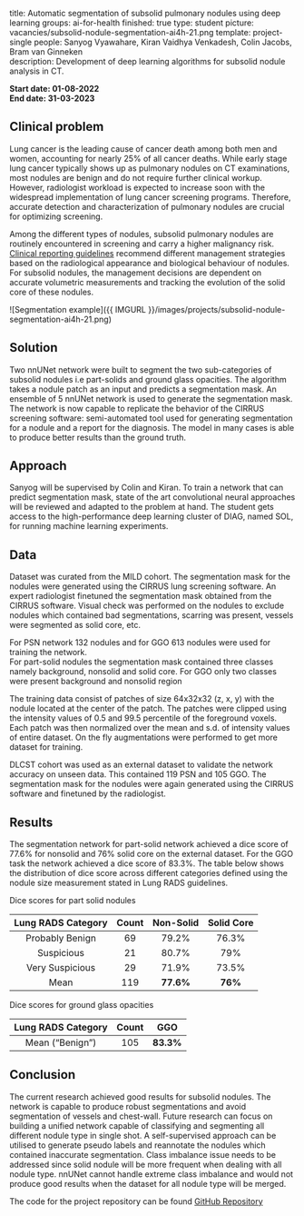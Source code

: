 title: Automatic segmentation of subsolid pulmonary nodules using deep learning
groups: ai-for-health
finished: true 
type: student
picture: vacancies/subsolid-nodule-segmentation-ai4h-21.png
template: project-single
people: Sanyog Vyawahare, Kiran Vaidhya Venkadesh, Colin Jacobs, Bram van Ginneken  
description: Development of deep learning algorithms for subsolid nodule analysis in CT.


**Start date: 01-08-2022** <br>
**End date: 31-03-2023**


## Clinical problem

Lung cancer is the leading cause of cancer death among both men and women, accounting for nearly 25% of all cancer deaths. While early stage lung cancer typically shows up as pulmonary nodules on CT examinations, most nodules are benign and do not require further clinical workup. However, radiologist workload is expected to increase soon with the widespread implementation of lung cancer screening programs. 
Therefore, accurate detection and characterization of pulmonary nodules are crucial for optimizing screening. 

Among the different types of nodules, subsolid pulmonary nodules are routinely encountered in screening and carry a higher malignancy risk. [Clinical reporting guidelines](https://www.acr.org/Clinical-Resources/Reporting-and-Data-Systems/Lung-Rads) recommend different management strategies based on the radiological appearance and biological behaviour of nodules. 
For subsolid nodules, the management decisions are dependent on accurate volumetric measurements and tracking the evolution of the solid core of these nodules. 

![Segmentation example]({{ IMGURL }}/images/projects/subsolid-nodule-segmentation-ai4h-21.png)

## Solution
Two nnUNet network were built to segment the two sub-categories of subsolid nodules i.e part-solids and ground glass opacities. 
The algorithm takes a nodule patch as an input and predicts a segmentation mask. 
An ensemble of 5 nnUNet network is used to generate the segmentation mask. 
The network is now capable to replicate the behavior of the CIRRUS screening software: semi-automated tool used for generating segmentation for a nodule and a report for the diagnosis.
The model in many cases is able to produce better results than the ground truth. 

## Approach
Sanyog will be supervised by Colin and Kiran. To train a network that can predict segmentation mask, state of the art convolutional neural approaches will be reviewed and adapted to the problem at hand. The student gets access to the high-performance deep learning cluster of DIAG, named SOL, for running machine learning experiments.

## Data

Dataset was curated from the MILD cohort. The segmentation mask for the nodules were generated using the CIRRUS lung screening software.
An expert radiologist finetuned the segmentation mask obtained from the CIRRUS software.
Visual check was performed on the nodules to exclude nodules which contained bad segmentations, scarring was present, vessels were segmented as solid core, etc.

For PSN network 132 nodules and for GGO 613 nodules were used for training the network.    
For part-solid nodules the segmentation mask contained three classes namely background, nonsolid and solid core. For GGO only two classes were present background and nonsolid region

The training data consist of patches of size 64x32x32 (z, x, y) with the nodule located at the center of the patch. The patches were clipped using the intensity values of 0.5 and 99.5 percentile of the foreground voxels. 
Each patch was then normalized over the mean and s.d. of intensity values of entire dataset. On the fly augmentations were performed to get more dataset for training.

DLCST cohort was used as an external dataset to validate the network accuracy on unseen data. This contained 119 PSN and 105 GGO.
The segmentation mask for the nodules were again generated using the CIRRUS software and finetuned by the radiologist.

## Results

The segmentation network for part-solid network achieved a dice score of 77.6% for nonsolid and 76% solid core on the external dataset.
For the GGO task the network achieved a dice score of 83.3%. 
The table below shows the distribution of dice score across different categories defined using the nodule size measurement stated in Lung RADS guidelines.   

Dice scores for part solid nodules

| Lung RADS Category | Count | Non-Solid  | Solid Core |
|:------------------:|:-----:|:----------:|:----------:|
|   Probably Benign  |   69  |    79.2%   |    76.3%   |
|     Suspicious     |   21  |    80.7%   |     79%    |
|   Very Suspicious  |   29  |    71.9%   |    73.5%   |
|        Mean        |  119  |  **77.6%** |   **76%**  |

Dice scores for ground glass opacities

| Lung RADS Category | Count |    GGO    |
|:------------------:|:-----:|:---------:|
|  Mean (“Benign”)   |  105  | **83.3%** |

## Conclusion
The current research achieved good results for subsolid nodules. 
The network is capable to produce robust segmentations and avoid segmentation of vessels and chest-wall.
Future research can focus on building a unified network capable of classifying and segmenting all different nodule type in single shot.
A self-supervised approach can be utilised to generate pseudo labels and reannotate the nodules which contained inaccurate segmentation.
Class imbalance issue needs to be addressed since solid nodule will be more frequent when dealing with all nodule type.
nnUNet cannot handle extreme class imbalance and would not produce good results when the dataset for all nodule type will be merged.


The code for the project repository can be found [GitHub Repository](https://github.com/DIAGNijmegen/bodyct-subsolid-nodule-segm)